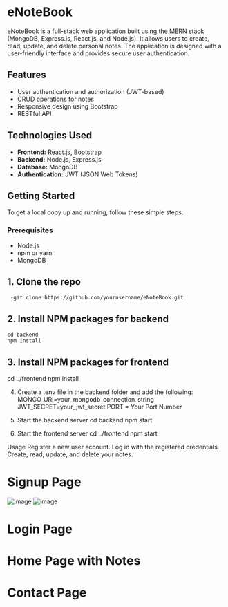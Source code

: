 # eNoteBook

eNoteBook is a full-stack web application built using the MERN stack (MongoDB, Express.js, React.js, and Node.js). It allows users to create, read, update, and delete personal notes. The application is designed with a user-friendly interface and provides secure user authentication.


## Features

- User authentication and authorization (JWT-based)
- CRUD operations for notes
- Responsive design using Bootstrap
- RESTful API

   
## Technologies Used

- **Frontend:** React.js, Bootstrap
- **Backend:** Node.js, Express.js
- **Database:** MongoDB
- **Authentication:** JWT (JSON Web Tokens)

## Getting Started

To get a local copy up and running, follow these simple steps.

### Prerequisites

- Node.js
- npm or yarn
- MongoDB


## 1. Clone the repo
     -git clone https://github.com/yourusername/eNoteBook.git

## 2. Install NPM packages for backend
    cd backend
    npm install

## 3. Install NPM packages for frontend
   cd ../frontend
   npm install

4. Create a .env file in the backend folder and add the following:
    MONGO_URI=your_mongodb_connection_string
    JWT_SECRET=your_jwt_secret
    PORT = Your Port Number

5. Start the backend server
   cd backend
   npm start

6. Start the frontend server
   cd ../frontend
   npm start

Usage
Register a new user account.
Log in with the registered credentials.
Create, read, update, and delete your notes.




# Signup Page 
![image](https://github.com/rohitsqwqqeq/ufy/assets/146983138/81ffbe7e-e39a-46c2-a838-82f7e3cf10ec)  ![image](https://github.com/rohitsqwqqeq/ufy/assets/146983138/119300c0-f6fc-4a17-b48a-291d3d91641f)

 

# Login Page 


# Home Page with Notes 

# Contact Page 

